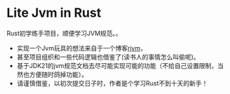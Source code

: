 # Lite Jvm in Rust

Rust初学练手项目，顺便学习JVM规范。。

- 实现一个Jvm玩具的想法来自于一个博客[rjvm](https://andreabergia.com/blog/2023/07/i-have-written-a-jvm-in-rust/)，
- 甚至项目组织和一些代码逻辑也借鉴了(读书人的事情怎么叫偷呢)。
- 基于JDK21的jvm规范文档去尽可能实现可能的功能（不给自己设置限制，当然也方便随时鸽掉功能）。
- 请谨慎借鉴，以初次提交日子时，作者是个学习Rust不到十天的新手！


